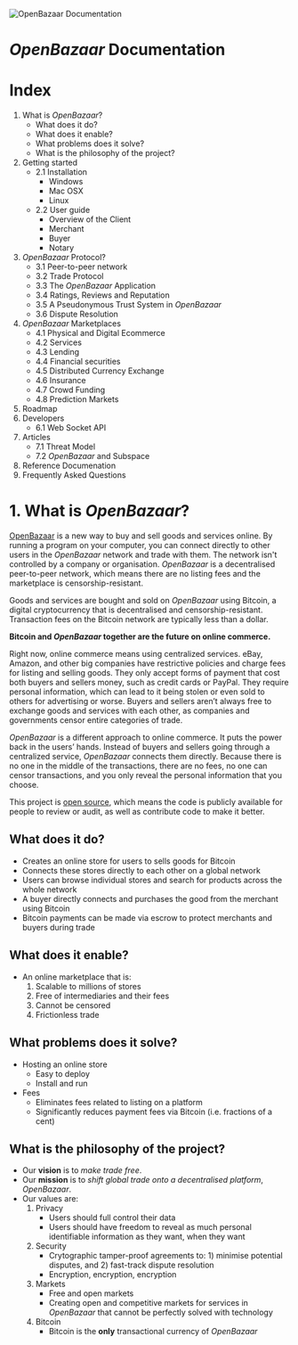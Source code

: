 ![OpenBazaar Documentation](https://openbazaar.org/assets/img/logo.png)

_OpenBazaar_ Documentation
===

# Index

1. What is _OpenBazaar_?
	+ What does it do?
	+ What does it enable?
	+ What problems does it solve?
	+ What is the philosophy of the project?
2. Getting started  
	+ 2.1 Installation  
		+ Windows
		+ Mac OSX
		+ Linux
	+ 2.2 User guide  
		+ Overview of the Client
		+ Merchant
		+ Buyer
		+ Notary
3. _OpenBazaar_ Protocol?
	+ 3.1 Peer-to-peer network
	+ 3.2 Trade Protocol
	+ 3.3 The _OpenBazaar_ Application
	+ 3.4 Ratings, Reviews and Reputation
	+ 3.5 A Pseudonymous Trust System in _OpenBazaar_
	+ 3.6 Dispute Resolution
4. _OpenBazaar_ Marketplaces
	+ 4.1 Physical and Digital Ecommerce
	+ 4.2 Services
	+ 4.3 Lending
	+ 4.4 Financial securities
	+ 4.5 Distributed Currency Exchange
	+ 4.6 Insurance
	+ 4.7 Crowd Funding
	+ 4.8 Prediction Markets
5. Roadmap
6. Developers
	+ 6.1 Web Socket API
7. Articles
	+ 7.1 Threat Model
	+ 7.2 _OpenBazaar_ and Subspace
8. Reference Documenation
9. Frequently Asked Questions

# 1. What is _OpenBazaar_?

[OpenBazaar](https://openbazaar.org) is a new way to buy and sell goods and services online. By running a program on your computer, you can connect directly to other users in the _OpenBazaar_ network and trade with them. 
The network isn't controlled by a company or organisation. _OpenBazaar_ is a decentralised peer-to-peer network, which means there are no listing fees and the marketplace is censorship-resistant.

Goods and services are bought and sold on _OpenBazaar_ using Bitcoin, a digital cryptocurrency that is decentralised and censorship-resistant. Transaction fees on the Bitcoin network are typically less than a dollar.

**Bitcoin and _OpenBazaar_ together are the future on online commerce.**

Right now, online commerce means using centralized services. eBay, Amazon, and other big companies have restrictive policies and charge fees for listing and selling goods. They only accept forms of payment that cost both buyers and sellers money, such as credit cards or PayPal. They require personal information, which can lead to it being stolen or even sold to others for advertising or worse. Buyers and sellers aren’t always free to exchange goods and services with each other, as companies and governments censor entire categories of trade.

_OpenBazaar_ is a different approach to online commerce. It puts the power back in the users’ hands. Instead of buyers and sellers going through a centralized service, _OpenBazaar_ connects them directly. Because there is no one in the middle of the transactions, there are no fees, no one can censor transactions, and you only reveal the personal information that you choose.

This project is [open source](https://github.com/openbazaar/openbazaar), which means the code is publicly available for people to review or audit, as well as contribute code to make it better.

## What does it do?

+ Creates an online store for users to sells goods for Bitcoin
+ Connects these stores directly to each other on a global network
+ Users can browse individual stores and search for products across the whole network
+ A buyer directly connects and purchases the good from the merchant using Bitcoin
+ Bitcoin payments can be made via escrow to protect merchants and buyers during trade 

## What does it enable?

+ An online marketplace that is:
	1. Scalable to millions of stores
	2. Free of intermediaries and their fees
	3. Cannot be censored
	4. Frictionless trade

## What problems does it solve?

+ Hosting an online store
	+ Easy to deploy
	+ Install and run
+ Fees
	+ Eliminates fees related to listing on a platform
	+ Significantly reduces payment fees via Bitcoin (i.e. fractions of a cent)

## What is the philosophy of the project?

+ Our **vision** is to _make trade free_. 
+ Our **mission** is to _shift global trade onto a decentralised platform_, _OpenBazaar_.
+ Our values are:
	1. Privacy
		+ Users should full control their data
		+ Users should have freedom to reveal as much personal identifiable information as they want, when they want
	2. Security
		+ Crytographic tamper-proof agreements to: 1) minimise potential disputes, and 2) fast-track dispute resolution
		+ Encryption, encryption, encryption
	3. Markets
		+ Free and open markets
		+ Creating open and competitive markets for services in _OpenBazaar_ that cannot be perfectly solved with technology
	4. Bitcoin
		+ Bitcoin is the **only** transactional currency of _OpenBazaar_